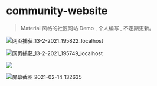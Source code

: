 # community-website
> Material 风格的社区网站 Demo , 个人编写 , 不定期更新。

![网页捕获_13-2-2021_195822_localhost](https://gitee.com/hanmengnan/images-of-notes/raw/master/notes/%E7%BD%91%E9%A1%B5%E6%8D%95%E8%8E%B7_13-2-2021_195822_localhost.jpeg)

![网页捕获_13-2-2021_195749_localhost](https://gitee.com/hanmengnan/images-of-notes/raw/master/notes/%E7%BD%91%E9%A1%B5%E6%8D%95%E8%8E%B7_13-2-2021_195749_localhost.jpeg)

![](https://gitee.com/hanmengnan/images-of-notes/raw/master/notes/%E7%BD%91%E9%A1%B5%E6%8D%95%E8%8E%B7_13-2-2021_195847_localhost.jpeg)

![屏幕截图 2021-02-14 132635](https://gitee.com/hanmengnan/images-of-notes/raw/master/notes/%E5%B1%8F%E5%B9%95%E6%88%AA%E5%9B%BE%202021-02-14%20132635.png)